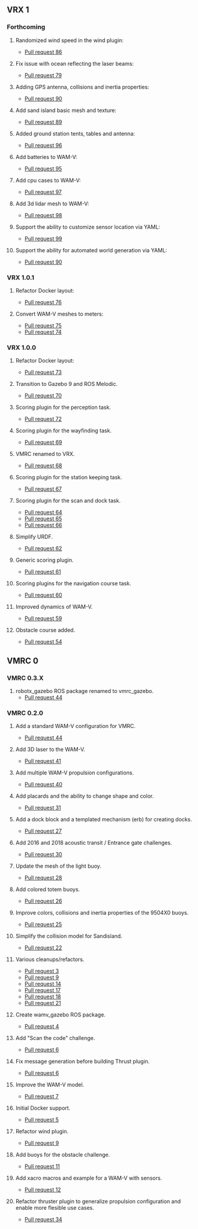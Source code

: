 ## VRX 1

### Forthcoming

1. Randomized wind speed in the wind plugin:
    * [Pull request 86](https://bitbucket.org/osrf/vrx/pull-requests/86)

1. Fix issue with ocean reflecting the laser beams:
    * [Pull request 79](https://bitbucket.org/osrf/vrx/pull-requests/79)

1. Adding GPS antenna, collisions and inertia properties:
    * [Pull request 90](https://bitbucket.org/osrf/vrx/pull-requests/90)

1. Add sand island basic mesh and texture:
    * [Pull request 89](https://bitbucket.org/osrf/vrx/pull-requests/89)
    
1. Added ground station tents, tables and antenna:
    * [Pull request 96](https://bitbucket.org/osrf/vrx/pull-requests/96)

1. Add batteries to WAM-V:
    * [Pull request 95](https://bitbucket.org/osrf/vrx/pull-requests/95)

1. Add cpu cases to WAM-V:
    * [Pull request 97](https://bitbucket.org/osrf/vrx/pull-requests/97)

1. Add 3d lidar mesh to WAM-V:
    * [Pull request 98](https://bitbucket.org/osrf/vrx/pull-requests/98)

1. Support the ability to customize sensor location via YAML:
    * [Pull request 99](https://bitbucket.org/osrf/vrx/pull-requests/99)

1. Support the ability for automated world generation via YAML:
    * [Pull request 90](https://bitbucket.org/osrf/vrx/pull-requests/102)

### VRX 1.0.1

1. Refactor Docker layout:
    * [Pull request 76](https://bitbucket.org/osrf/vrx/pull-requests/76)

1. Convert WAM-V meshes to meters:
    * [Pull request 75](https://bitbucket.org/osrf/vrx/pull-requests/75)
    * [Pull request 74](https://bitbucket.org/osrf/vrx/pull-requests/74)

### VRX 1.0.0

1. Refactor Docker layout:
    * [Pull request 73](https://bitbucket.org/osrf/vrx/pull-requests/73)

1. Transition to Gazebo 9 and ROS Melodic.
    * [Pull request 70](https://bitbucket.org/osrf/vrx/pull-requests/70)

1. Scoring plugin for the perception task.
    * [Pull request 72](https://bitbucket.org/osrf/vrx/pull-requests/72)

1. Scoring plugin for the wayfinding task.
    * [Pull request 69](https://bitbucket.org/osrf/vrx/pull-requests/69)

1. VMRC renamed to VRX.
    * [Pull request 68](https://bitbucket.org/osrf/vrx/pull-requests/68)

1. Scoring plugin for the station keeping task.
    * [Pull request 67](https://bitbucket.org/osrf/vrx/pull-requests/67)

1. Scoring plugin for the scan and dock task.
    * [Pull request 64](https://bitbucket.org/osrf/vrx/pull-requests/64)
    * [Pull request 65](https://bitbucket.org/osrf/vrx/pull-requests/65)
    * [Pull request 66](https://bitbucket.org/osrf/vrx/pull-requests/66)

1. Simplify URDF.
    * [Pull request 62](https://bitbucket.org/osrf/vrx/pull-requests/62)

1. Generic scoring plugin.
    * [Pull request 61](https://bitbucket.org/osrf/vrx/pull-requests/61)

1. Scoring plugins for the navigation course task.
    * [Pull request 60](https://bitbucket.org/osrf/vrx/pull-requests/60)

1. Improved dynamics of WAM-V.
    * [Pull request 59](https://bitbucket.org/osrf/vrx/pull-requests/59)

1. Obstacle course added.
    * [Pull request 54](https://bitbucket.org/osrf/vrx/pull-requests/54)


## VMRC 0

### VMRC 0.3.X

1. robotx_gazebo ROS package renamed to vmrc_gazebo.
    * [Pull request 44](https://bitbucket.org/osrf/vrx/pull-requests/49)

### VMRC 0.2.0

1. Add a standard WAM-V configuration for VMRC.
    * [Pull request 44](https://bitbucket.org/osrf/vrx/pull-requests/44)

1. Add 3D laser to the WAM-V.
    * [Pull request 41](https://bitbucket.org/osrf/vrx/pull-requests/41)

1. Add multiple WAM-V propulsion configurations.
    * [Pull request 40](https://bitbucket.org/osrf/vrx/pull-requests/40)

1. Add placards and the ability to change shape and color.
    * [Pull request 31](https://bitbucket.org/osrf/vrx/pull-requests/31)

1. Add a dock block and a templated mechanism (erb) for creating docks.
    * [Pull request 27](https://bitbucket.org/osrf/vrx/pull-requests/27)

1. Add 2016 and 2018 acoustic transit / Entrance gate challenges.
    * [Pull request 30](https://bitbucket.org/osrf/vrx/pull-requests/30)

1. Update the mesh of the light buoy.
    * [Pull request 28](https://bitbucket.org/osrf/vrx/pull-requests/28)

1. Add colored totem buoys.
    * [Pull request 26](https://bitbucket.org/osrf/vrx/pull-requests/26)

1. Improve colors, collisions and inertia properties of the 9504X0 buoys.
    * [Pull request 25](https://bitbucket.org/osrf/vrx/pull-requests/25)

1. Simplify the collision model for Sandisland.
    * [Pull request 22](https://bitbucket.org/osrf/vrx/pull-requests/22)

1. Various cleanups/refactors.
    * [Pull request 3](https://bitbucket.org/osrf/vrx/pull-requests/3)
    * [Pull request 9](https://bitbucket.org/osrf/vrx/pull-requests/9)
    * [Pull request 14](https://bitbucket.org/osrf/vrx/pull-requests/14)
    * [Pull request 17](https://bitbucket.org/osrf/vrx/pull-requests/17)
    * [Pull request 18](https://bitbucket.org/osrf/vrx/pull-requests/18)
    * [Pull request 21](https://bitbucket.org/osrf/vrx/pull-requests/21)

1. Create wamv_gazebo ROS package.
    * [Pull request 4](https://bitbucket.org/osrf/vrx/pull-requests/4)

1. Add "Scan the code" challenge.
    * [Pull request 6](https://bitbucket.org/osrf/vrx/pull-requests/6)

1. Fix message generation before building Thrust plugin.
    * [Pull request 6](https://bitbucket.org/osrf/vrx/pull-requests/8)

1. Improve the WAM-V model.
    * [Pull request 7](https://bitbucket.org/osrf/vrx/pull-requests/7)

1. Initial Docker support.
    * [Pull request 5](https://bitbucket.org/osrf/vrx/pull-requests/5)

1. Refactor wind plugin.
    * [Pull request 9](https://bitbucket.org/osrf/vrx/pull-requests/9)

1. Add buoys for the obstacle challenge.
    * [Pull request 11](https://bitbucket.org/osrf/vrx/pull-requests/11)

1. Add xacro macros and example for a WAM-V with sensors.
    * [Pull request 12](https://bitbucket.org/osrf/vrx/pull-requests/12)

1. Refactor thruster plugin to generalize propulsion configuration and enable more flesible use cases.
    * [Pull request 34](https://bitbucket.org/osrf/vrx/pull-requests/34)
